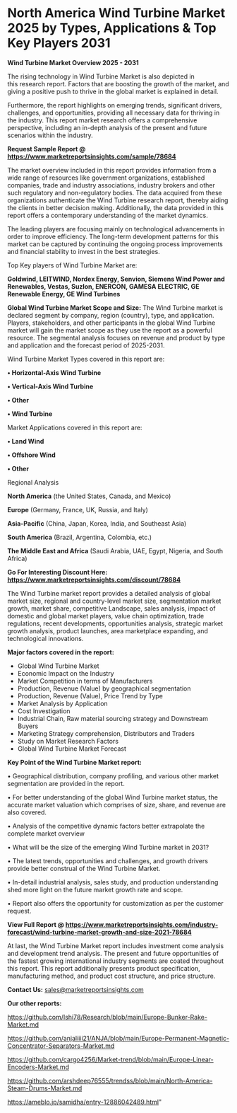  # North America Wind Turbine Market 2025 by Types, Applications & Top Key Players 2031

<Strong> Wind Turbine Market Overview 2025 - 2031</strong>

The rising technology in Wind Turbine Market is also depicted in this research report. Factors that are boosting the growth of the market, and giving a positive push to thrive in the global market is explained in detail.

Furthermore, the report highlights on emerging trends, significant drivers, challenges, and opportunities, providing all necessary data for thriving in the industry. This report market research offers a comprehensive perspective, including an in-depth analysis of the present and future scenarios within the industry.

<strong>Request Sample Report @ <a href=https://www.marketreportsinsights.com/sample/78684>https://www.marketreportsinsights.com/sample/78684</a></strong>

The market overview included in this report provides information from a wide range of resources like government organizations, established companies, trade and industry associations, industry brokers and other such regulatory and non-regulatory bodies. The data acquired from these organizations authenticate the Wind Turbine research report, thereby aiding the clients in better decision making. Additionally, the data provided in this report offers a contemporary understanding of the market dynamics.

The leading players are focusing mainly on technological advancements in order to improve efficiency. The long-term development patterns for this market can be captured by continuing the ongoing process improvements and financial stability to invest in the best strategies.

Top Key players of Wind Turbine Market are:

<strong>Goldwind, LEITWIND, Nordex Energy, Senvion, Siemens Wind Power and Renewables, Vestas, Suzlon, ENERCON, GAMESA ELECTRIC, GE Renewable Energy, GE Wind Turbines</strong>

<strong><b>Global Wind Turbine Market Scope and Size:</b></strong>
The Wind Turbine market is declared segment by company, region (country), type, and application. Players, stakeholders, and other participants in the global Wind Turbine market will gain the market scope as they use the report as a powerful resource. The segmental analysis focuses on revenue and product by type and application and the forecast period of 2025-2031.

Wind Turbine Market Types covered in this report are:

<strong>• Horizontal-Axis Wind Turbine

• Vertical-Axis Wind Turbine

• Other

• Wind Turbine</strong>

Market Applications covered in this report are:

<strong>• Land Wind

• Offshore Wind

• Other</strong> 

Regional Analysis

<strong>North America</strong> (the United States, Canada, and Mexico)

<strong>Europe</strong> (Germany, France, UK, Russia, and Italy)

<strong>Asia-Pacific</strong> (China, Japan, Korea, India, and Southeast Asia)

<strong>South America</strong> (Brazil, Argentina, Colombia, etc.)

<strong>The Middle East and Africa</strong> (Saudi Arabia, UAE, Egypt, Nigeria, and South Africa)

<strong>Go For Interesting Discount Here: <a href=https://www.marketreportsinsights.com/discount/78684>https://www.marketreportsinsights.com/discount/78684</a></strong>

The Wind Turbine market report provides a detailed analysis of global market size, regional and country-level market size, segmentation market growth, market share, competitive Landscape, sales analysis, impact of domestic and global market players, value chain optimization, trade regulations, recent developments, opportunities analysis, strategic market growth analysis, product launches, area marketplace expanding, and technological innovations.

<strong><b>Major factors covered in the report:</b></strong>
<ul>
  <li>Global Wind Turbine Market </li>
  <li>Economic Impact on the Industry</li>
  <li>Market Competition in terms of Manufacturers</li>
  <li>Production, Revenue (Value) by geographical segmentation</li>
  <li>Production, Revenue (Value), Price Trend by Type</li>
  <li>Market Analysis by Application</li>
  <li>Cost Investigation</li>
  <li>Industrial Chain, Raw material sourcing strategy and Downstream Buyers</li>
  <li>Marketing Strategy comprehension, Distributors and Traders</li>
  <li>Study on Market Research Factors</li>
  <li>Global Wind Turbine Market Forecast</li>
</ul>

<strong><b>Key Point of the Wind Turbine Market report:</b></strong>

• Geographical distribution, company profiling, and various other market segmentation are provided in the report.

• For better understanding of the global Wind Turbine market status, the accurate market valuation which comprises of size, share, and revenue are also covered.

• Analysis of the competitive dynamic factors better extrapolate the complete market overview

• What will be the size of the emerging Wind Turbine market in 2031?

• The latest trends, opportunities and challenges, and growth drivers provide better construal of the Wind Turbine Market.

• In-detail industrial analysis, sales study, and production understanding shed more light on the future market growth rate and scope.

• Report also offers the opportunity for customization as per the customer request.

<strong><b>View Full Report @ <a href=https://www.marketreportsinsights.com/industry-forecast/wind-turbine-market-growth-and-size-2021-78684>https://www.marketreportsinsights.com/industry-forecast/wind-turbine-market-growth-and-size-2021-78684</a></b></strong>


At last, the Wind Turbine Market report includes investment come analysis and development trend analysis. The present and future opportunities of the fastest growing international industry segments are coated throughout this report. This report additionally presents product specification, manufacturing method, and product cost structure, and price structure.

<strong>Contact Us:</strong>
sales@marketreportsinsights.com

<strong>Our other reports:</strong>

<a href=https://github.com/Ishi78/Research/blob/main/Europe-Bunker-Rake-Market.md>https://github.com/Ishi78/Research/blob/main/Europe-Bunker-Rake-Market.md</a>

<a href=https://github.com/anjaliiii21/ANJA/blob/main/Europe-Permanent-Magnetic-Concentrator-Separators-Market.md>https://github.com/anjaliiii21/ANJA/blob/main/Europe-Permanent-Magnetic-Concentrator-Separators-Market.md</a>

<a href=https://github.com/cargo4256/Market-trend/blob/main/Europe-Linear-Encoders-Market.md>https://github.com/cargo4256/Market-trend/blob/main/Europe-Linear-Encoders-Market.md</a>

<a href=https://github.com/arshdeep76555/trendss/blob/main/North-America-Steam-Drums-Market.md>https://github.com/arshdeep76555/trendss/blob/main/North-America-Steam-Drums-Market.md</a>

<a href=https://ameblo.jp/samidha/entry-12886042489.html>https://ameblo.jp/samidha/entry-12886042489.html</a>"
